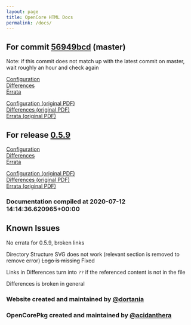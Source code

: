 ```yaml
---
layout: page
title: OpenCore HTML Docs
permalink: /docs/
---
```

## For commit [56949bcd](https://github.com/acidanthera/OpenCorePkg/tree/56949bcd560be1dd7cd0ccdc80cae742882703b7) (master)

Note: if this commit does not match up with the latest commit on master, wait roughly an hour and check again

[Configuration](latest/Configuration.html)
<br>
[Differences](latest/Differences.html)
<br>
[Errata](latest/Errata.html)

[Configuration (original PDF)](https://github.com/acidanthera/OpenCorePkg/blob/56949bcd560be1dd7cd0ccdc80cae742882703b7/Docs/Configuration.pdf)
<br>
[Differences (original PDF)](https://github.com/acidanthera/OpenCorePkg/blob/56949bcd560be1dd7cd0ccdc80cae742882703b7/Docs/Differences/Differences.pdf)
<br>
[Errata (original PDF)](https://github.com/acidanthera/OpenCorePkg/blob/56949bcd560be1dd7cd0ccdc80cae742882703b7/Docs/Errata/Errata.pdf)

## For release [0.5.9](https://github.com/acidanthera/OpenCorePkg/tree/0.5.9)

[Configuration](release/Configuration.html)
<br>
[Differences](release/Differences.html)
<br>
[Errata](release/Errata.html)

[Configuration (original PDF)](https://github.com/acidanthera/OpenCorePkg/blob/0.5.9/Docs/Configuration.pdf)
<br>
[Differences (original PDF)](https://github.com/acidanthera/OpenCorePkg/blob/0.5.9/Docs/Differences/Differences.pdf)
<br>
[Errata (original PDF)](https://github.com/acidanthera/OpenCorePkg/blob/0.5.9/Docs/Errata/Errata.pdf)

### Documentation compiled at 2020-07-12 14:14:36.620965+00:00

## Known Issues

No errata for 0.5.9, broken links

Directory Structure SVG does not work (relevant section is removed to remove error)
~~Logo is missing~~ Fixed

Links in Differences turn into `??` if the referenced content is not in the file

Differences is broken in general

### Website created and maintained by [@dortania](https://github.com/dortania)

### OpenCorePkg created and maintained by [@acidanthera](https://github.com/acidanthera)
